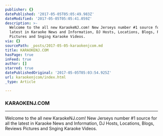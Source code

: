 ```yaml
---
publisher: {}
datePublished: '2017-05-05T05:05:49.983Z'
dateModified: '2017-05-05T05:05:41.059Z'
description: >-
  Welcome to the all new KaraokeNJ.com! New Jerseys number #1 source for all the
  latest in Karaoke News and Information, DJ Hosts, Locations, Blogs, Reviews
  Pictures and Snging Karaoke Videos.
via: {}
sourcePath: _posts/2017-05-05-karaokenjcom.md
title: KARAOKENJ.COM
hasPage: true
inFeed: true
author: []
starred: true
datePublishedOriginal: '2017-05-05T05:03:54.925Z'
url: karaokenjcom/index.html
_type: Article

---
```

### **KARAOKENJ.COM**

---

Welcome to the all new KaraokeNJ.com! New Jerseys number \#1 source for all the latest in Karaoke News and Information, DJ Hosts, Locations, Blogs, Reviews Pictures and Snging Karaoke Videos.